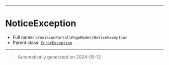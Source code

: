 ***

# NoticeException





* Full name: `\EnvisionPortal\PageModes\NoticeException`
* Parent class: [`ErrorException`](../../ErrorException.md)






***
> Automatically generated on 2024-05-12
